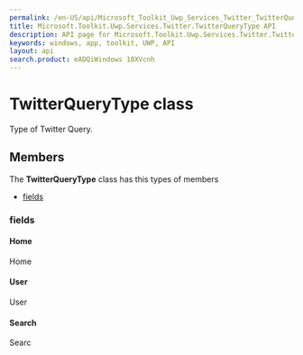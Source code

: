 ```yaml
---
permalink: /en-US/api/Microsoft_Toolkit_Uwp_Services_Twitter_TwitterQueryType.htm
title: Microsoft.Toolkit.Uwp.Services.Twitter.TwitterQueryType API 
description: API page for Microsoft.Toolkit.Uwp.Services.Twitter.TwitterQueryType
keywords: windows, app, toolkit, UWP, API
layout: api
search.product: eADQiWindows 10XVcnh
---
```



# TwitterQueryType class

Type of Twitter Query.

## Members

The **TwitterQueryType** class has this types of members

* [fields](#fields)

### fields

#### Home

Home



#### User

User



#### Search

Searc


